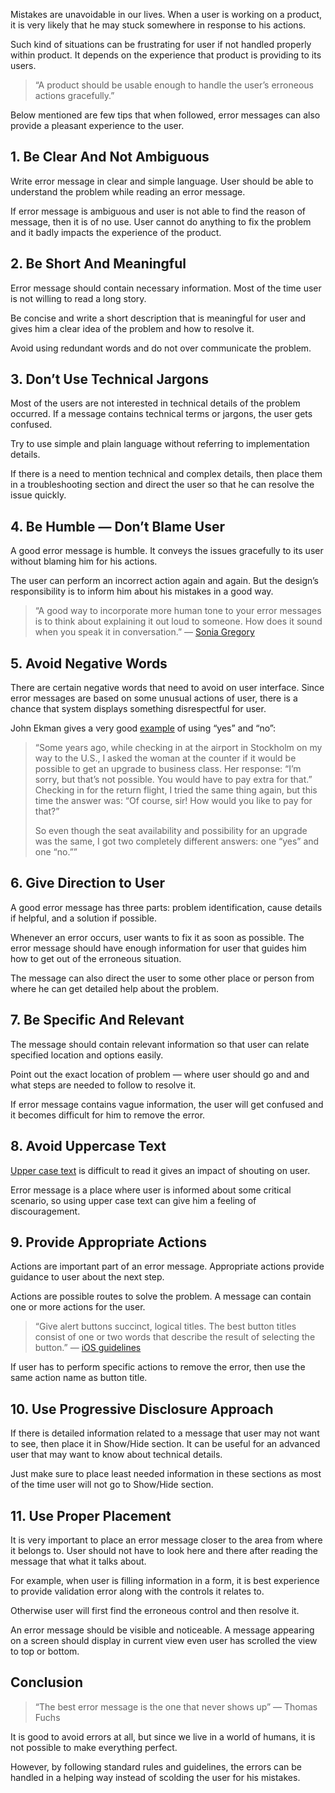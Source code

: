 Mistakes are unavoidable in our lives. When a user is working on a product, it is very likely that he may stuck somewhere in response to his actions.

Such kind of situations can be frustrating for user if not handled properly within product. It depends on the experience that product is providing to its users.

> “A product should be usable enough to handle the user’s erroneous actions gracefully.”

Below mentioned are few tips that when followed, error messages can also provide a pleasant experience to the user.

## 1\. Be Clear And Not Ambiguous

Write error message in clear and simple language. User should be able to understand the problem while reading an error message.

If error message is ambiguous and user is not able to find the reason of message, then it is of no use. User cannot do anything to fix the problem and it badly impacts the experience of the product.



## 2\. Be Short And Meaningful

Error message should contain necessary information. Most of the time user is not willing to read a long story.

Be concise and write a short description that is meaningful for user and gives him a clear idea of the problem and how to resolve it.

Avoid using redundant words and do not over communicate the problem.


## 3\. Don’t Use Technical Jargons

Most of the users are not interested in technical details of the problem occurred. If a message contains technical terms or jargons, the user gets confused.

Try to use simple and plain language without referring to implementation details.

If there is a need to mention technical and complex details, then place them in a troubleshooting section and direct the user so that he can resolve the issue quickly.

## 4\. Be Humble — Don’t Blame User

A good error message is humble. It conveys the issues gracefully to its user without blaming him for his actions.

The user can perform an incorrect action again and again. But the design’s responsibility is to inform him about his mistakes in a good way.

> “A good way to incorporate more human tone to your error messages is to think about explaining it out loud to someone. How does it sound when you speak it in conversation.” — [Sonia Gregory](https://freshsparks.com/user-experience-tips-best-error-messages/)


## 5\. Avoid Negative Words

There are certain negative words that need to avoid on user interface. Since error messages are based on some unusual actions of user, there is a chance that system displays something disrespectful for user.

John Ekman gives a very good [example](http://uxmag.com/articles/are-you-saying-no-when-you-could-be-saying-yes-in-your-web-forms) of using “yes” and “no”:

> “Some years ago, while checking in at the airport in Stockholm on my way to the U.S., I asked the woman at the counter if it would be possible to get an upgrade to business class. Her response: “I’m sorry, but that’s not possible. You would have to pay extra for that.” Checking in for the return flight, I tried the same thing again, but this time the answer was: “Of course, sir! How would you like to pay for that?”
> 
> So even though the seat availability and possibility for an upgrade was the same, I got two completely different answers: one “yes” and one “no.””


## 6\. Give Direction to User

A good error message has three parts: problem identification, cause details if helpful, and a solution if possible.

Whenever an error occurs, user wants to fix it as soon as possible. The error message should have enough information for user that guides him how to get out of the erroneous situation.

The message can also direct the user to some other place or person from where he can get detailed help about the problem.


## 7\. Be Specific And Relevant

The message should contain relevant information so that user can relate specified location and options easily.

Point out the exact location of problem — where user should go and and what steps are needed to follow to resolve it.

If error message contains vague information, the user will get confused and it becomes difficult for him to remove the error.


## 8\. Avoid Uppercase Text

[Upper case text](https://uxdworld.com/2017/12/30/all-caps-on-ui-good-or-bad/) is difficult to read it gives an impact of shouting on user.

Error message is a place where user is informed about some critical scenario, so using upper case text can give him a feeling of discouragement.


## 9\. Provide Appropriate Actions

Actions are important part of an error message. Appropriate actions provide guidance to user about the next step.

Actions are possible routes to solve the problem. A message can contain one or more actions for the user.

> “Give alert buttons succinct, logical titles. The best button titles consist of one or two words that describe the result of selecting the button.” — [iOS guidelines](https://developer.apple.com/ios/human-interface-guidelines/views/alerts/)

If user has to perform specific actions to remove the error, then use the same action name as button title.


## 10\. Use Progressive Disclosure Approach

If there is detailed information related to a message that user may not want to see, then place it in Show/Hide section. It can be useful for an advanced user that may want to know about technical details.

Just make sure to place least needed information in these sections as most of the time user will not go to Show/Hide section.



## 11\. Use Proper Placement

It is very important to place an error message closer to the area from where it belongs to. User should not have to look here and there after reading the message that what it talks about.

For example, when user is filling information in a form, it is best experience to provide validation error along with the controls it relates to.

Otherwise user will first find the erroneous control and then resolve it.

An error message should be visible and noticeable. A message appearing on a screen should display in current view even user has scrolled the view to top or bottom.


## Conclusion

> “The best error message is the one that never shows up” — Thomas Fuchs

It is good to avoid errors at all, but since we live in a world of humans, it is not possible to make everything perfect.

However, by following standard rules and guidelines, the errors can be handled in a helping way instead of scolding the user for his mistakes.


